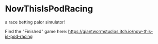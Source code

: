 # NowThisIsPodRacing
a race betting palor simulator!


Find the "Finished" game here:  https://giantwormstudios.itch.io/now-this-is-pod-racing
